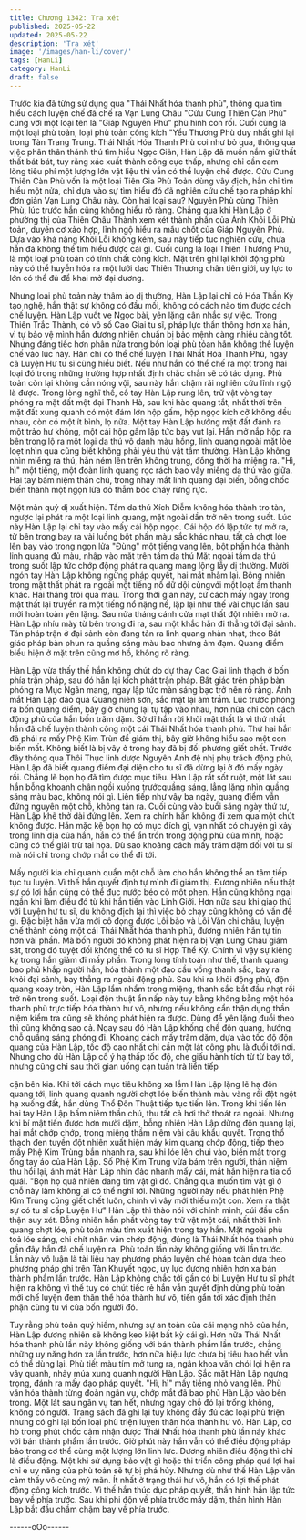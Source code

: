 ```yaml
---
title: Chương 1342: Tra xét
published: 2025-05-22
updated: 2025-05-22
description: 'Tra xét'
image: '/images/han-li/cover/'
tags: [HanLi]
category: HanLi
draft: false
---
```


Trước kia đã từng sử dụng qua "Thái Nhất hóa thanh phù", thông
qua tìm hiểu cách luyện chế đã chế ra Vạn Lung Châu "Cửu Cung
Thiên Càn Phù" cùng với một loại tên là "Giáp Nguyên Phù" phù
hình con rối.
Cuối cùng là một loại phù toản, loại phù toản công kích "Yểu
Thương Phù duy nhất ghi lại trong Tàn Trang Trung.
Thái Nhất Hóa Thanh Phù coi như bỏ qua, thông qua vịệc phân
thân thánh thú tìm hiểu Ngọc Giản, Hàn Lập đã muốn nắm giữ
thất thất bát bát, tuy rằng xác xuất thành công cực thấp, nhưng
chỉ cần cam lòng tiêu phí một lượng lớn vật liệu thì vẫn có thể
luyện chế được.
Cửu Cung Thiên Càn Phù vốn là một loại Tiên Gia Phù Toản dùng
vây địch, hắn chỉ tìm hiểu một nửa, chỉ dựa vào sự tìm hiểu đó đã
nghiên cứu chế tạo ra pháp khí đơn giản Vạn Lung Châu này.
Còn hai loại sau? Nguyên Phù cùng Thiên Phù, lúc trước hắn
cũng không hiểu rõ ràng.
Chẳng qua khi Hàn Lập ở phường thị của Thiên Châu Thành xem
xét thành phần của Ảnh Khôi Lỗi Phù toản, duyên cơ xảo hợp,
lĩnh ngộ hiểu ra mấu chốt của Giáp Nguyên Phù. Dựa vào khả
năng Khôi Lỗi không kém, sau này tiếp tuc nghiên cứu, chưa hẳn
đã không thể tìm hiểu được cái gì.
Cuối cùng là loại Thiên Thương Phù, là một loại phù toản có tính
chất công kích.
Mặt trên ghi lại khởi động phù này có thể huyễn hóa ra một lưỡi
dao Thiên Thương chân tiên giới, uy lực to lớn có thể đủ để khai
mở đại dương.

Nhưng loại phù toản này thâm ảo dị thường, Hàn Lập lại chỉ có
Hóa Thần Kỳ tạo nghệ, hắn thật sự không có đầu mối, không có
cách nào tìm được cách chế luyện.
Hàn Lập vuốt ve Ngọc bài, yên lặng cân nhắc sự việc.
Trong Thiên Trắc Thành, có vô số Cao Giai tu sĩ, pháp lực thần
thông hơn xa hắn, vì tự bảo vệ mình hắn đương nhiên chuẩn bị
bảo mệnh càng nhiều càng tốt.
Nhưng đáng tiếc hơn phân nửa trong bốn loại phù tỏan hắn không
thể luyện chế vào lúc này. Hăn chỉ có thể chế luyện Thái Nhất
Hóa Thanh Phù, ngay cả Luyện Hư tu sĩ cũng hiểu biết. Nếu như
hắn có thể chế ra mọt trong hai loại đó trong những trường hợp
nhất định chắc chắn sẽ có tác dụng.
Phù toản còn lại không cần nóng vội, sau này hắn chậm rãi
nghiên cứu lĩnh ngộ là được.
Trong lòng nghĩ thế, cổ tay Hàn Lập rung lên, trữ vật vòng tay
phóng ra mặt đất một đại Thanh Hà, sau khi hào quang tắt, nhất
thời trên mặt đất xung quanh có một đám lớn hộp gấm, hộp ngọc
kích cỡ không dều nhau, còn có một ít bình, lọ nữa.
Một tay Hàn Lập hướng mặt đất đánh ra một trảo hư không, một
cái hộp gấm lập tức bay vụt lại.
Hắn mở nắp hộp ra bên trong lộ ra một loại da thú vô danh màu
hồng, linh quang ngoài mặt lòe loẹt nhìn qua cũng biết không phải
yêu thú vật tầm thường.
Hàn Lập không nhìn miếng ra thú, hắn ném lên trên không trung,
đồng thời há miệng ra.
"Hì, hì" một tiếng, một đoàn linh quang rọc rách bao vây miếng da
thú vào giữa.
Hai tay bấm niệm thần chú, trong nháy mắt linh quang đại biến,
bỗng chốc biến thành một ngọn lửa đỏ thẫm bóc cháy rừng rực.

Một màn quỷ dị xuất hiện.
Tấm da thú Xích Diễm không hóa thành tro tàn, ngược lại phát ra
một loại linh quang, mặt ngoài dần trở nên trong suốt.
Lúc này Hàn Lập lại chỉ tay vào mấy cái hộp ngọc.
Cái hộp đó lập tức tự mở ra, từ bên trong bay ra vài luồng bột
phấn màu sắc khác nhau, tất cả chợt lóe lên bay vào trong ngọn
lửa
"Đùng" một tiếng vang lên, bột phấn hóa thành linh quang đủ
màu, nhập vào mặt trên tấm da thú
Mặt ngoài tấm da thú trong suốt lập tức chớp động phát ra quang
mang lộng lẫy dị thường.
Mười ngón tay Hàn Lập không ngừng pháp quyết, hai mắt nhắm
lại.
Bỗng nhiên trong mật thất phát ra ngoài một tiếng nổ dữ dội
cùngvới một loạt âm thanh khác.
Hai tháng trôi qua mau.
Trong thời gian này, cứ cách mấy ngày trong mật thất lại truyền ra
một tiếng nổ nặng nề, lặp lại như thế vài chục lần sau mới hoàn
toàn yên lặng.
Sau nửa tháng cánh cửa mạt thất đột nhiên mở ra.
Hàn Lập nhíu mày từ bên trong đi ra, sau một khắc hắn đi thẳng
tới đại sảnh.
Tán pháp trận ở đại sảnh còn đang tản ra linh quang nhàn nhạt,
theo Bát giác pháp bàn phun ra quầng sáng màu bạc nhưng ảm
đạm. Quang điểm biểu hiện ở mặt trên cũng mơ hồ, không rõ
ràng.

Hàn Lập vừa thấy thế hắn không chút do dự thay Cao Giai linh
thạch ở bốn phía trận pháp, sau đó hắn lại kích phát trận pháp.
Bất giác trên pháp bàn phóng ra Mục Ngân mang, ngay lập tức
màn sáng bạc trở nên rõ ràng. Ánh mắt Hàn Lập đảo qua Quang
niên sơn, sắc mặt lại âm trầm.
Lúc trước phóng ra bốn quang điểm, bây giờ chúng lại tụ tập vào
nhau, hơn nữa chỉ còn cách động phủ của hắn bốn trăm dặm.
Sở dĩ hắn rời khỏi mật thất là vì thứ nhất hắn đã chế luyện thành
công một cái Thái Nhất hóa thanh phù. Thứ hai hắn đã phái ra
mấy Phệ Kim Trùn để giám thị, bây giờ không hiểu sao một con
biến mất. Không biết là bị vây ở trong hay đã bị đối phương giết
chết.
Trước đây thông qua Thôi Thục linh dược Nguyên Anh đệ nhị phụ
trách động phủ, Hàn Lập đã biết quang điểm đại diện cho tu sĩ đã
dừng lại ở đó mấy ngày rồi.
Chẳng lẽ bọn họ đã tìm được mục tiêu.
Hàn Lập rất sốt ruột, một lát sau hắn bỗng khoanh chân ngồi
xuống trướcquầng sáng, lẳng lặng nhìn quầng sáng màu bạc,
không nói gì.
Liên tiếp như vậy ba ngày, quang điểm vẫn đứng nguyên một chỗ,
không tản ra.
Cuối cùng vào buổi sáng ngày thứ tư, Hàn Lập khẽ thở dài đứng
lên.
Xem ra chính hắn không đi xem qua một chút không được.
Hắn mặc kệ bọn họ có mục đích gì, vạn nhất có chuyện gì xảy
trong linh địa của hắn, hắn có thể ẩn trốn trong động phủ của
mình, hoặc cũng có thể giải trừ tai họa.
Dù sao khoảng cách mấy trăm dặm đối với tu sĩ mà nói chỉ trong
chớp mắt có thể đi tới.

Mấy người kia chỉ quanh quẩn một chỗ làm cho hắn không thể an
tâm tiếp tục tu luyện.
Vì thế hắn quyết định tự mình đi giám thị.
Đương nhiên nếu thật sự có lợi hắn cũng có thể đục nước béo cò
một phen. Hắn cũng không ngại ngần khi làm điều đó từ khi hắn
tiến vào Linh Giới. Hơn nữa sau khi giao thủ với Luyện hư tu sĩ, dù
không địch lại thì việc bỏ chạy cũng không có vấn đề gì.
Đặc biệt hắn vừa mới cô đọng được Lôi bào và Lôi Văn chi châu,
luyện chế thành công một cái Thái Nhất hóa thanh phù, đương
nhiên hắn tự tin hơn vài phần.
Mà bốn người đó không phát hiện ra bị Vạn Lung Châu giám sát,
trong đó tuyệt đối không thể có tu sĩ Hợp Thể Kỳ.
Chính vì vậy sự kiêng kỵ trong hắn giảm đi mấy phần.
Trong lòng tính toán như thế, thanh quang bao phủ khắp người
hắn, hóa thành một đạo cầu vồng thanh sắc, bay ra khỏi đại sảnh,
bay thẳng ra ngoài động phủ.
Sau khi ra khỏi động phủ, độn quang xoay tròn, Hàn Lập lẩm
nhẩm trong miệng, thanh sắc bắt đầu nhạt rồi trở nên trong suốt.
Loại độn thuật ẩn nấp này tuy bằng không bằng một hóa thanh
phù trực tiếp hóa thành hư vô, nhưng nếu không cẩn thận dụng
thần niệm kiểm tra cũng sẽ không phát hiện ra được.
Dùng để yên lặng đuổi theo thì cũng không sao cả.
Ngay sau đó Hàn Lập khống chế độn quang, hướng chỗ quầng
sáng phóng đi.
Khoảng cách mấy trăm dặm, dựa vào tốc độ độn quang của Hàn
Lập, tốc độ cao nhất chỉ cần một lát công phu là đuổi tới nơi.
Nhưng cho dù Hàn Lập cố ý hạ thấp tốc độ, che giấu hành tích từ
từ bay tới, nhưng cũng chỉ sau thời gian uống cạn tuần trà liền tiếp

cận bên kia.
Khi tới cách mục tiêu không xa lắm Hàn Lập lặng lẽ hạ độn quang
tới, linh quang quanh người chợt lóe biến thành màu vàng rồi đột
ngột hạ xuống đất, hắn dùng Thổ Đôn Thuật tiếp tục tiến lên.
Trong khi tiến lên hai tay Hàn Lập bấm niêm thần chú, thu tất cả
hơi thở thoát ra ngoài.
Nhưng khi bí mật tiến được hơn mười dặm, bỗng nhiên Hàn Lập
dừng độn quang lại, hai mắt chớp chớp, trong miệng thầm niệm
vài câu khẩu quyết.
Trong thổ thạch đen tuyền đột nhiên xuất hiện máy kim quang
chớp động, tiếp theo mấy Phệ Kim Trùng bắn nhanh ra, sau khi
lóe lên chui vào, biến mất trong ống tay áo của Hàn Lập.
Số Phệ Kim Trung vừa bám trên người, thần niệm thu hồi lại, ánh
mắt Hàn Lập nhìn đảo nhanh mấy cái, mắt hắn hiện ra tia cổ quái.
"Bọn họ quả nhiên đang tìm vật gì đó. Chẳng qua muốn tìm vật gì
ở chỗ này làm không ai có thể nghĩ tới. Những người này nếu
phát hiện Phệ Kim Trùng cũng giết chết luôn, chính vì vây mới
thiếu một con. Xem ra thật sự có tu sĩ cấp Luyện Hư" Hàn Lập thì
thào nói với chính mình, cúi đầu cẩn thận suy xét.
Bỗng nhiên hắn phất vòng tay trữ vật một cái, nhất thời linh quang
chợt lóe, phù toản màu tím xuất hiện trong tay hắn.
Mặt ngoài phù toả lóe sáng, chi chít nhân văn chớp động, đúng là
Thái Nhất hóa thanh phù gần đây hắn đã chế luyện ra.
Phù toản lần này không giống với lần trước. Lần này vô luận là tài
liệu hay phương pháp luyện chế hòan toàn dựa theo phương
pháp ghi trên Tàn Khuyết ngọc, uy lực đương nhiên hơn xa bán
thành phẩm lần trước.
Hàn Lập không chắc tới gần có bị Luyện Hư tu sĩ phát hiện ra
không vì thế tuy có chút tiếc rẻ hắn vẫn quyết định dùng phù toản
mới chế luyện đem thân thể hóa thành hư vô, tiến gần tới xác định
thân phận cùng tu vi của bốn người đó.

Tuy rằng phù toản quý hiếm, nhưng sự an toàn của cái mạng nhỏ
của hắn, Hàn Lập đương nhiên sẽ không keo kiệt bất kỳ cái gì.
Hơn nữa Thái Nhất hóa thanh phù lần này không giống với bán
thành phẩm lần trước, chẳng những uy năng hơn xa lần trước,
hơn nữa hiệu lực chưa bị tiêu hao hết vẫn có thể dùng lại.
Phù tiết màu tím mở tung ra, ngân khoa văn chói lọi hiện ra vây
quanh, nhảy múa xung quanh người Hàn Lập.
Sắc mặt Hàn Lập ngưng trọng, đánh ra mấy đạo pháp quyết.
"Hì, hì" mấy tiếng nhỏ vang lên. Phù văn hóa thành từng đoàn
ngân vụ, chớp mắt đã bao phủ Hàn Lập vào bên trong.
Một lát sau ngân vụ tan hết, nhưng ngay chỗ đó lại trống không,
không có người.
Trang sách đã ghi lại tuy không đầy đủ các loại phù triện nhưng
có ghi lại bốn loại phù triện luỵen thân hóa thành hư vô. Hàn Lập,
cơ hò trong phút chốc cảm nhận được Thái Nhất hóa thanh phù
lần náy khác với bán thành phẩm lần trước.
Giờ phút này hắn vẫn có thể điều động pháp bảo trong cơ thể
cùng một lượng lớn linh lực. Đương nhiên điều động thì chỉ là
điều động. Một khi sử dụng bảo vật gì hoặc thi triển công pháp
quá lợi hại chỉ e uy năng của phù toản sẽ tự bị phá hủy.
Nhưng dù như thế Hàn Lập vãn cảm thấy vô cùng mỹ mãn.
Ít nhất ở trạng thái hư vô, hắn có lợi thế phát động công kích
trước.
Vì thế hắn thúc dục pháp quyết, thần hình hắn lập tức bay về phía
trước.
Sau khi phi độn về phía trước mấy dặm, thân hình Hàn Lập bắt
đầu chầm chậm bay về phía trước.

------oOo------
